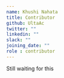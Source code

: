 ```yaml
---
name: Khushi Nahata
title: Contributor
github: UltaAc
twitter: ""
linkedin: ""
slack: ""
joining_date: ""
role : contributor
---
```


Still waiting for this
